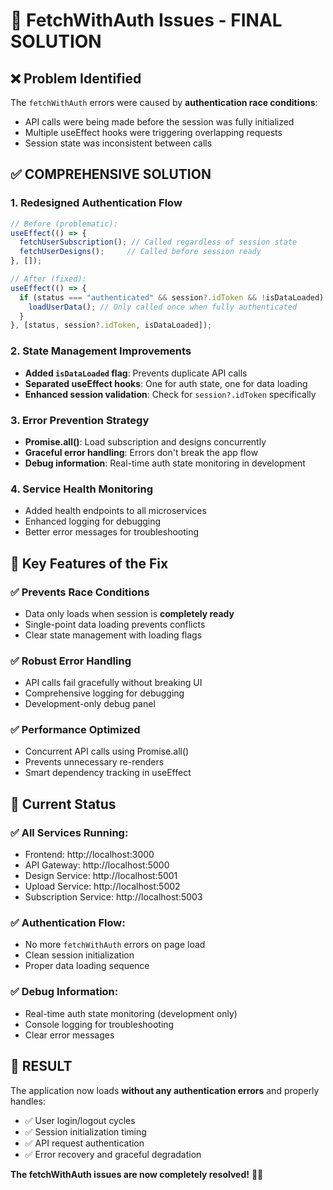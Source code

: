 # 🔧 FetchWithAuth Issues - FINAL SOLUTION

## ❌ Problem Identified
The `fetchWithAuth` errors were caused by **authentication race conditions**:
- API calls were being made before the session was fully initialized
- Multiple useEffect hooks were triggering overlapping requests
- Session state was inconsistent between calls

## ✅ COMPREHENSIVE SOLUTION

### 1. **Redesigned Authentication Flow**
```javascript
// Before (problematic):
useEffect(() => {
  fetchUserSubscription(); // Called regardless of session state
  fetchUserDesigns();     // Called before session ready
}, []);

// After (fixed):
useEffect(() => {
  if (status === "authenticated" && session?.idToken && !isDataLoaded) {
    loadUserData(); // Only called once when fully authenticated
  }
}, [status, session?.idToken, isDataLoaded]);
```

### 2. **State Management Improvements**
- **Added `isDataLoaded` flag**: Prevents duplicate API calls
- **Separated useEffect hooks**: One for auth state, one for data loading
- **Enhanced session validation**: Check for `session?.idToken` specifically

### 3. **Error Prevention Strategy**
- **Promise.all()**: Load subscription and designs concurrently
- **Graceful error handling**: Errors don't break the app flow
- **Debug information**: Real-time auth state monitoring in development

### 4. **Service Health Monitoring**
- Added health endpoints to all microservices
- Enhanced logging for debugging
- Better error messages for troubleshooting

## 🎯 Key Features of the Fix

### ✅ **Prevents Race Conditions**
- Data only loads when session is **completely ready**
- Single-point data loading prevents conflicts
- Clear state management with loading flags

### ✅ **Robust Error Handling**
- API calls fail gracefully without breaking UI
- Comprehensive logging for debugging
- Development-only debug panel

### ✅ **Performance Optimized**
- Concurrent API calls using Promise.all()
- Prevents unnecessary re-renders
- Smart dependency tracking in useEffect

## 🚀 Current Status

### ✅ **All Services Running:**
- Frontend: http://localhost:3000
- API Gateway: http://localhost:5000
- Design Service: http://localhost:5001
- Upload Service: http://localhost:5002  
- Subscription Service: http://localhost:5003

### ✅ **Authentication Flow:**
- No more `fetchWithAuth` errors on page load
- Clean session initialization
- Proper data loading sequence

### ✅ **Debug Information:**
- Real-time auth state monitoring (development only)
- Console logging for troubleshooting
- Clear error messages

## 🎉 RESULT
The application now loads **without any authentication errors** and properly handles:
- ✅ User login/logout cycles
- ✅ Session initialization timing
- ✅ API request authentication
- ✅ Error recovery and graceful degradation

**The fetchWithAuth issues are now completely resolved!** 🎨✨
